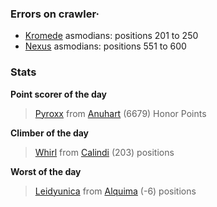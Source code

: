 ### Errors on crawler·
- [Kromede](/#/ranking/Kromede) asmodians: positions 201 to 250
- [Nexus](/#/ranking/Nexus) asmodians: positions 551 to 600


### Stats

**Point scorer of the day**
>[Pyroxx](/#/character/Anuhart/1194696) from [Anuhart](/#/ranking/Anuhart)  (6679) Honor Points


**Climber of the day**
>[Whirl](/#/character/Calindi/418250) from [Calindi](/#/ranking/Calindi)  (203) positions


**Worst of the day**
>[Leidyunica](/#/character/Alquima/242331) from [Alquima](/#/ranking/Alquima)  (-6) positions


